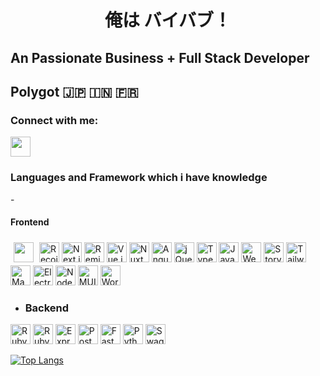 <h1 align="center">俺は バイバブ！</h1>
<h2> An Passionate Business + Full Stack Developer </h2>
<h2> Polygot 🇯🇵 🇮🇳 🇫🇷</h2>

<h3 align="left">Connect with me:</h3>
<p align="left">
<a href="https://www.linkedin.com/in/vaibhav-verma-2a21141a4/"><img height="32" width="32" src="https://cdn.simpleicons.org/linkedin/0A66C2" /></a>
</p>

<h3>Languages and Framework which i have knowledge</h3>
- <h4>Frontend</h4>
<div style={{display:"flex"}}>
<img style="margin:5" height="32" width="32" src="https://cdn.simpleicons.org/react/8DD6F9" />
<img style={{margin:5}} height="32" width="32" src="https://cdn.simpleicons.org/recoil/3578E5" alt="Recoil" />
<img style={{margin:5}} height="32" width="32" src="https://cdn.simpleicons.org/nextdotjs/white" alt="Next.js" />
<img style={{margin:5}} height="32" width="32" src="https://cdn.simpleicons.org/remix/ED2B88" alt="Remix" />
<img style={{margin:5}} height="32" width="32" src="https://cdn.simpleicons.org/vuedotjs/4FC08D" alt="Vue.js" />
<img style={{margin:5}} height="32" width="32" src="https://cdn.simpleicons.org/nuxtdotjs/00DC82" alt="Nuxt.js" />
<img style={{margin:5}} height="32" width="32" src="https://cdn.simpleicons.org/angular/A61200" alt="Angular" />
<img style={{margin:5}} height="32" width="32" src="https://cdn.simpleicons.org/jquery/0769AD" alt="jQuery" />
<img style={{margin:5}} height="32" width="32" src="https://cdn.simpleicons.org/typescript/3178C6" alt="TypeScript" />
<img style={{margin:5}} height="32" width="32" src="https://cdn.simpleicons.org/javascript/F7DF1E" alt="JavaScript" />
<img style={{margin:5}} height="32" width="32" src="https://cdn.simpleicons.org/webpack/8DD6F9" alt="Webpack" />
<img style={{margin:5}} height="32" width="32" src="https://cdn.simpleicons.org/storybook/FF4785" alt="Storybook" />
<img style={{margin:5}} height="32" width="32" src="https://cdn.simpleicons.org/tailwindcss/06B6D4" alt="Tailwind CSS" />
<img style={{margin:5}} height="32" width="32" src="https://cdn.simpleicons.org/mantine/339AF0" alt="Mantine" />
<img style={{margin:5}} height="32" width="32" src="https://cdn.simpleicons.org/electron/47848F" alt="Electron" />
<img style={{margin:5}} height="32" width="32" src="https://cdn.simpleicons.org/nodedotjs/5FA04E" alt="Node.js" />
<img style={{margin:5}} height="32" width="32" src="https://cdn.simpleicons.org/mui/007FFF" alt="MUI" />
<img style={{margin:5}} height="32" width="32" src="https://cdn.simpleicons.org/wordpress/21759B" alt="WordPress" />


</div>

- <h3>Backend</h3>
<div style={{display:'flex'}}>
<img style={{margin:5}} height="32" width="32" src="https://cdn.simpleicons.org/ruby/CC342D" alt="Ruby" />
<img style={{margin:5}} height="32" width="32" src="https://cdn.simpleicons.org/rubyonrails/D30001" alt="Ruby on Rails" />
<img style={{margin:5}} height="32" width="32" src="https://cdn.simpleicons.org/express/E7352C" alt="Express" />
<img style={{margin:5}} height="32" width="32" src="https://cdn.simpleicons.org/postman/FF6C37" alt="Postman" />
<img style={{margin:5}} height="32" width="32" src="https://cdn.simpleicons.org/fastapi/009688" alt="FastAPI" />
<img style={{margin:5}} height="32" width="32" src="https://cdn.simpleicons.org/python/3776AB" alt="Python" />
<img style={{margin:5}} height="32" width="32" src="https://cdn.simpleicons.org/swagger/85EA2D" alt="Swagger" />
</div>

[![Top Langs](https://github-readme-stats.vercel.app/api/top-langs/?username=k0hei2025&layout=compact&hide=html,css,php&theme=tokyonight&show_icons=true)](https://github.com/anuraghazra/github-readme-stats)

<!-- 
[![Top Langs](https://github-readme-stats.vercel.app/api/top-langs/?username=k0hei2025&langs_count=8&theme=tokyonight)](https://github.com/anuraghazra/github-readme-stats) -->

<!--
**k0hei2025/k0hei2025** is a ✨ _special_ ✨ repository because its `README.md` (this file) appears on your GitHub profile.

Here are some ideas to get you started:

- 🔭 I’m currently working on ...
- 🌱 I’m currently learning ...
- 👯 I’m looking to collaborate on ...
- 🤔 I’m looking for help with ...
- 💬 Ask me about ...
- 📫 How to reach me: ...
- 😄 Pronouns: ...
- ⚡ Fun fact: ...
-->
